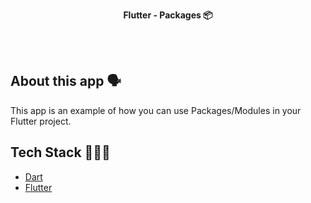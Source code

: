 <!-- header section -->
<p align="center">
  <span><b>Flutter -  Packages 📦</b></span><br/>
</p>
<!-- header section END -->

<br/>

<!-- show case/gif section -->

<!-- show case/gif section END -->

<br/>

<!-- about app and course section -->

## About this app 🗣

This app is an example of how you can use Packages/Modules in your Flutter project.

## Tech Stack 👩🏾‍💻

- [Dart](https://dart.dev/)
- [Flutter](https://flutter.dev/)

<!-- about app and course section END -->
